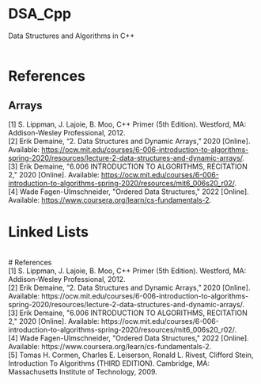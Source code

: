 # DSA_Cpp
Data Structures and Algorithms in C++ <br/>
<br/>
# References <br/>
## Arrays <br/>
[1] S. Lippman, J. Lajoie, B. Moo, C++ Primer (5th Edition). Westford, MA: Addison-Wesley Professional, 2012. <br/>
[2] Erik Demaine, “2. Data Structures and Dynamic Arrays,” 2020 [Online]. Available: https://ocw.mit.edu/courses/6-006-introduction-to-algorithms-spring-2020/resources/lecture-2-data-structures-and-dynamic-arrays/. <br/>
[3] Erik Demaine, "6.006 INTRODUCTION TO ALGORITHMS, RECITATION 2," 2020 [Online]. Available: https://ocw.mit.edu/courses/6-006-introduction-to-algorithms-spring-2020/resources/mit6_006s20_r02/. <br/>
[4] Wade Fagen-Ulmschneider, "Ordered Data Structures," 2022 [Online].  Available: https://www.coursera.org/learn/cs-fundamentals-2. <br/>

# Linked Lists <br/>
<br/>
# References <br/>
[1] S. Lippman, J. Lajoie, B. Moo, C++ Primer (5th Edition). Westford, MA: Addison-Wesley Professional, 2012. <br/>
[2] Erik Demaine, “2. Data Structures and Dynamic Arrays,” 2020 [Online]. Available: https://ocw.mit.edu/courses/6-006-introduction-to-algorithms-spring-2020/resources/lecture-2-data-structures-and-dynamic-arrays/. <br/>
[3] Erik Demaine, "6.006 INTRODUCTION TO ALGORITHMS, RECITATION 2," 2020 [Online]. Available: https://ocw.mit.edu/courses/6-006-introduction-to-algorithms-spring-2020/resources/mit6_006s20_r02/. <br/>
[4] Wade Fagen-Ulmschneider, "Ordered Data Structures," 2022 [Online].  Available: https://www.coursera.org/learn/cs-fundamentals-2. <br/>
[5] Tomas H. Cormen, Charles E. Leiserson, Ronald L. Rivest, Clifford Stein, Introduction To Algorithms (THIRD EDITION). Cambridge, MA: Massachusetts Institute of Technology, 2009. <br/>
